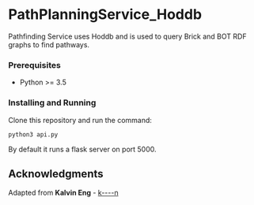 # PathPlanningService_Hoddb

Pathfinding Service uses Hoddb and is used to query Brick and BOT RDF graphs to find pathways.

### Prerequisites

* Python >= 3.5

### Installing and Running

Clone this repository and run the command:

```
python3 api.py
```

By default it runs a flask server on port 5000.

## Acknowledgments

Adapted from **Kalvin Eng** - [k----n](https://github.com/k----n)
